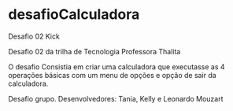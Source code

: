 # desafioCalculadora
Desafio 02 Kick

Desafio 02 da trilha de Tecnologia
Professora Thalita

O desafio Consistia em criar uma calculadora que executasse as 4 operações básicas com um menu de opções e opção de sair da calculadora.

Desafio grupo.
Desenvolvedores: Tania, Kelly e Leonardo Mouzart
